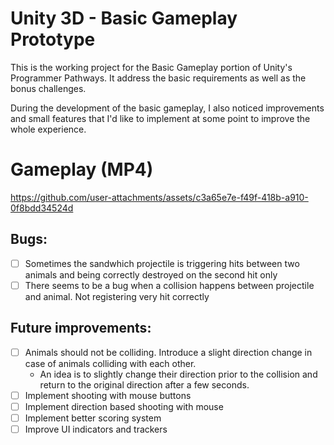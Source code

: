 # Unity 3D - Basic Gameplay Prototype

This is the working project for the Basic Gameplay portion of Unity's Programmer Pathways. It address the basic requirements as well as the bonus challenges. 

During the development of the basic gameplay, I also noticed improvements and small features that I'd like to implement at some point to improve the whole experience.

# Gameplay (MP4)

https://github.com/user-attachments/assets/c3a65e7e-f49f-418b-a910-0f8bdd34524d


## Bugs: 
- [ ] Sometimes the sandwhich projectile is triggering hits between two animals and being correctly destroyed on the second hit only
- [ ] There seems to be a bug when a collision happens between projectile and animal. Not registering very hit correctly 

## Future improvements:
- [ ] Animals should not be colliding. Introduce a slight direction change in case of animals colliding with each other. 
    - An idea is to slightly change their direction prior to the collision and return to the original direction after a few seconds.
- [ ] Implement shooting with mouse buttons
- [ ] Implement direction based shooting with mouse
- [ ] Implement better scoring system
- [ ] Improve UI indicators and trackers